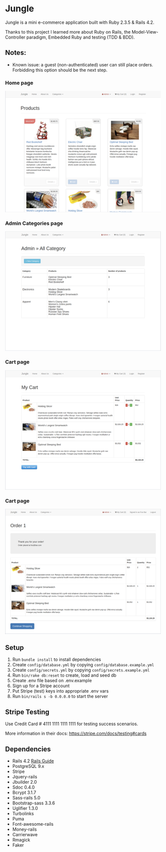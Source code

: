 # Jungle

Jungle is a mini e-commerce application built with Ruby 2.3.5 & Rails 4.2.

Thanks to this project I learned more about Ruby on Rails, the Model-View-Controller paradigm, Embedded Ruby and testing (TDD & BDD).

## Notes:
- Known issue: a guest (non-authenticated) user can still place orders. Forbidding this option should be the next step.

### Home page
!["Home page"](docs/screenshots/home_page.png)

### Admin Categories page
!["Admin Categories page"](docs/screenshots/admin_categories_page.png)

### Cart page
!["Cart page"](docs/screenshots/cart_page.png)

### Cart page
!["Order page"](docs/screenshots/order_page.png)

## Setup

1. Run `bundle install` to install dependencies
2. Create `config/database.yml` by copying `config/database.example.yml`
3. Create `config/secrets.yml` by copying `config/secrets.example.yml`
4. Run `bin/rake db:reset` to create, load and seed db
5. Create .env file based on .env.example
6. Sign up for a Stripe account
7. Put Stripe (test) keys into appropriate .env vars
8. Run `bin/rails s -b 0.0.0.0` to start the server

## Stripe Testing

Use Credit Card # 4111 1111 1111 1111 for testing success scenarios.

More information in their docs: <https://stripe.com/docs/testing#cards>

## Dependencies

* Rails 4.2 [Rails Guide](http://guides.rubyonrails.org/v4.2/)
* PostgreSQL 9.x
* Stripe
* Jquery-rails
* Jbuilder 2.0
* Sdoc 0.4.0
* Bcrypt 3.1.7
* Sass-rails 5.0
* Bootstrap-sass 3.3.6
* Uglifier 1.3.0
* Turbolinks
* Puma
* Font-awesome-rails
* Money-rails
* Carrierwave
* Rmagick
* Faker
